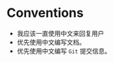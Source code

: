 <!-- https://docs.factory.ai/cli/configuration/agents-md#4-%C2%B7-file-structure-%26-syntax -->

# Conventions
- 我应该一直使用中文来回复用户
- 优先使用中文编写文档。
- 优先使用中文编写 `Git` 提交信息。
